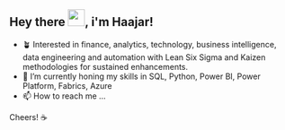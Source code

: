 ## Hey there <img src="https://github.com/TheDudeThatCode/TheDudeThatCode/blob/master/Assets/Hi.gif" width="30px">, i'm Haajar!

- 🪴 Interested in finance, analytics, technology, business intelligence, data engineering and automation with Lean Six Sigma and Kaizen methodologies for sustained enhancements.
- 🌱 I’m currently honing my skills in SQL, Python, Power BI, Power Platform, Fabrics, Azure
- 📫 How to reach me ...

Cheers! ☕

<!---
haajarsed/haajarsed is a ✨ special ✨ repository because its `README.md` (this file) appears on your GitHub profile.
You can click the Preview link to take a look at your changes.
--->
